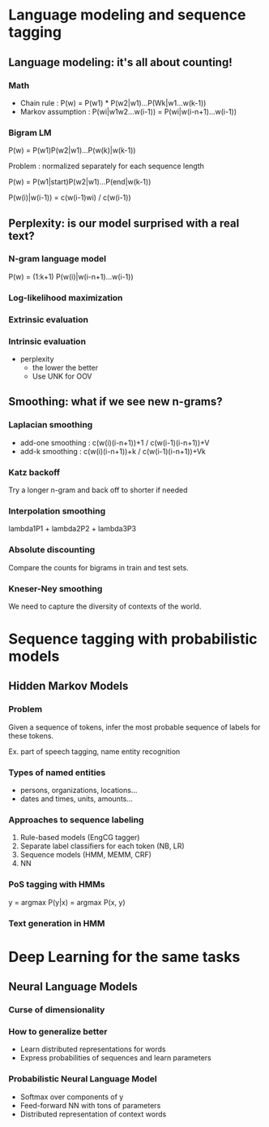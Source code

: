 # Language modeling and sequence tagging

## Language modeling: it's all about counting!
### Math
- Chain rule : P(w) = P(w1) * P(w2|w1)...P(Wk|w1...w(k-1))
- Markov assumption : P(wi|w1w2...w(i-1)) = P(wi|w(i-n+1)...w(i-1))

### Bigram LM
P(w) = P(w1)P(w2|w1)...P(w(k)|w(k-1))

Problem : normalized separately for each sequence length

P(w) = P(w1|start)P(w2|w1)...P(end|w(k-1))

P(w(i)|w(i-1)) = c(w(i-1)wi) / c(w(i-1))

## Perplexity: is our model surprised with a real text?
### N-gram language model
P(w) = (1:k+1) P(w(i)|w(i-n+1)...w(i-1))

### Log-likelihood maximization

### Extrinsic evaluation

### Intrinsic evaluation
- perplexity
  - the lower the better
  - Use UNK for OOV
  
## Smoothing: what if we see new n-grams?
### Laplacian smoothing
- add-one smoothing : c(w(i)(i-n+1))+1 / c(w(i-1)(i-n+1))+V
- add-k smoothing : c(w(i)(i-n+1))+k / c(w(i-1)(i-n+1))+Vk

### Katz backoff
Try a longer n-gram and back off to shorter if needed

### Interpolation smoothing
lambda1P1 + lambda2P2 + lambda3P3

### Absolute discounting
Compare the counts for bigrams in train and test sets.

### Kneser-Ney smoothing
We need to capture the diversity of contexts of the world.

# Sequence tagging with probabilistic models
## Hidden Markov Models
### Problem
Given a sequence of tokens, infer the most probable sequence of labels for these tokens.

Ex. part of speech tagging, name entity recognition

### Types of named entities
- persons, organizations, locations...
- dates and times, units, amounts...

### Approaches to sequence labeling
1. Rule-based models (EngCG tagger)
2. Separate label classifiers for each token (NB, LR)
3. Sequence models (HMM, MEMM, CRF)
4. NN

### PoS tagging with HMMs
y = argmax P(y|x) = argmax P(x, y)

### Text generation in HMM



# Deep Learning for the same tasks
## Neural Language Models
### Curse of dimensionality
### How to generalize better
- Learn distributed representations for words
- Express probabilities of sequences and learn parameters
### Probabilistic Neural Language Model
- Softmax over components of y
- Feed-forward NN with tons of parameters
- Distributed representation of context words

